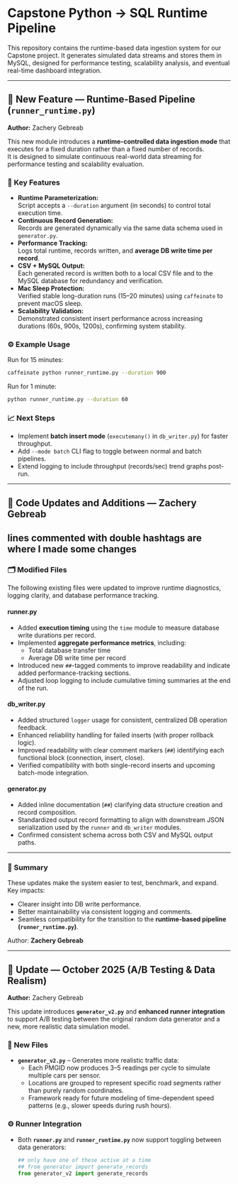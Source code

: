 # Capstone Python → SQL Runtime Pipeline

This repository contains the runtime-based data ingestion system for our Capstone project. It generates simulated data streams and stores them in MySQL, designed for performance testing, scalability analysis, and eventual real-time dashboard integration.

---

## 🚀 New Feature — Runtime-Based Pipeline (`runner_runtime.py`)

**Author:** Zachery Gebreab

This new module introduces a **runtime-controlled data ingestion mode** that executes for a fixed duration rather than a fixed number of records.  
It is designed to simulate continuous real-world data streaming for performance testing and scalability evaluation.

### 🧠 Key Features
- **Runtime Parameterization:**  
  Script accepts a `--duration` argument (in seconds) to control total execution time.
- **Continuous Record Generation:**  
  Records are generated dynamically via the same data schema used in `generator.py`.
- **Performance Tracking:**  
  Logs total runtime, records written, and **average DB write time per record**.
- **CSV + MySQL Output:**  
  Each generated record is written both to a local CSV file and to the MySQL database for redundancy and verification.
- **Mac Sleep Protection:**  
  Verified stable long-duration runs (15–20 minutes) using `caffeinate` to prevent macOS sleep.
- **Scalability Validation:**  
  Demonstrated consistent insert performance across increasing durations (60s, 900s, 1200s), confirming system stability.

### ⚙️ Example Usage
Run for 15 minutes:
```bash
caffeinate python runner_runtime.py --duration 900
```

Run for 1 minute:
```bash
python runner_runtime.py --duration 60
```

### 📈 Next Steps
- Implement **batch insert mode** (`executemany()` in `db_writer.py`) for faster throughput.
- Add `--mode batch` CLI flag to toggle between normal and batch pipelines.
- Extend logging to include throughput (records/sec) trend graphs post-run.

---

## 🧩 Code Updates and Additions — Zachery Gebreab

## lines commented with double hashtags are where I made some changes

### 🗂️ Modified Files
The following existing files were updated to improve runtime diagnostics, logging clarity, and database performance tracking.

#### **runner.py**
- Added **execution timing** using the `time` module to measure database write durations per record.
- Implemented **aggregate performance metrics**, including:
  - Total database transfer time
  - Average DB write time per record
- Introduced new `##`-tagged comments to improve readability and indicate added performance-tracking sections.
- Adjusted loop logging to include cumulative timing summaries at the end of the run.

#### **db_writer.py**
- Added structured `logger` usage for consistent, centralized DB operation feedback.
- Enhanced reliability handling for failed inserts (with proper rollback logic).
- Improved readability with clear comment markers (`##`) identifying each functional block (connection, insert, close).
- Verified compatibility with both single-record inserts and upcoming batch-mode integration.

#### **generator.py**
- Added inline documentation (`##`) clarifying data structure creation and record composition.
- Standardized output record formatting to align with downstream JSON serialization used by the `runner` and `db_writer` modules.
- Confirmed consistent schema across both CSV and MySQL output paths.

---

### 🧠 Summary
These updates make the system easier to test, benchmark, and expand.  
Key impacts:
- Clearer insight into DB write performance.
- Better maintainability via consistent logging and comments.
- Seamless compatibility for the transition to the **runtime-based pipeline (`runner_runtime.py`)**.

Author: **Zachery Gebreab**

---

## 🧪 Update — October 2025 (A/B Testing & Data Realism)

**Author:** Zachery Gebreab  

This update introduces **`generator_v2.py`** and **enhanced runner integration** to support A/B testing between the original random data generator and a new, more realistic data simulation model.

### 🔄 New Files
- **`generator_v2.py`** – Generates more realistic traffic data:  
  - Each PMGID now produces 3–5 readings per cycle to simulate multiple cars per sensor.  
  - Locations are grouped to represent specific road segments rather than purely random coordinates.  
  - Framework ready for future modeling of time-dependent speed patterns (e.g., slower speeds during rush hours).  

### ⚙️ Runner Integration
- Both **`runner.py`** and **`runner_runtime.py`** now support toggling between data generators:
  ```python
  ## only have one of these active at a time
  ## from generator import generate_records
  from generator_v2 import generate_records


